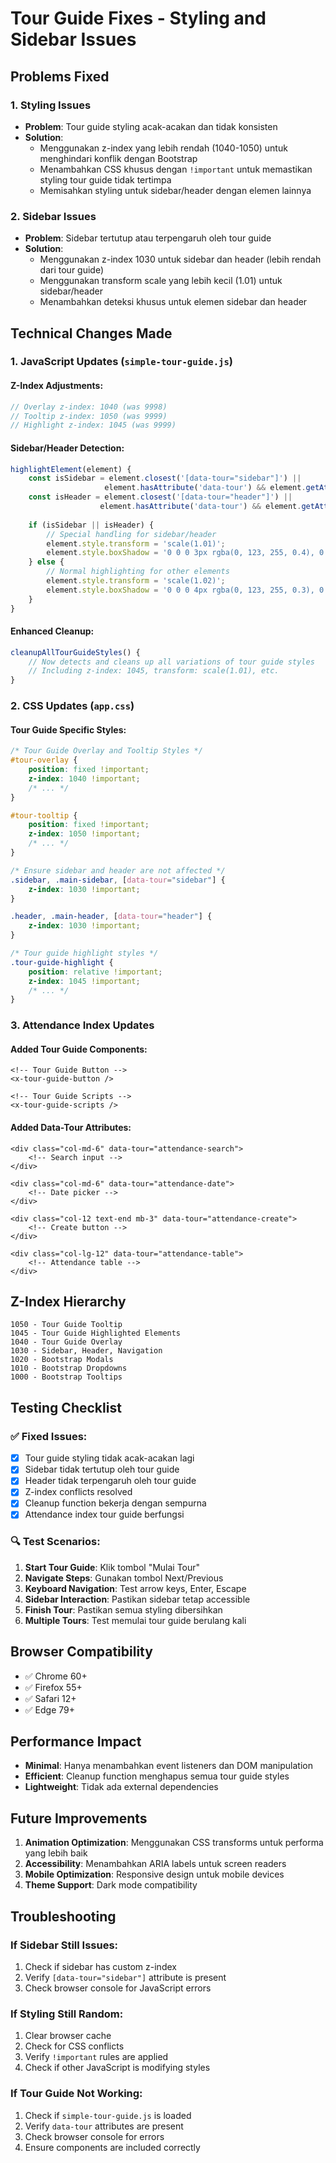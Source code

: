 # Tour Guide Fixes - Styling and Sidebar Issues

## Problems Fixed

### 1. **Styling Issues**
- **Problem**: Tour guide styling acak-acakan dan tidak konsisten
- **Solution**: 
  - Menggunakan z-index yang lebih rendah (1040-1050) untuk menghindari konflik dengan Bootstrap
  - Menambahkan CSS khusus dengan `!important` untuk memastikan styling tour guide tidak tertimpa
  - Memisahkan styling untuk sidebar/header dengan elemen lainnya

### 2. **Sidebar Issues**
- **Problem**: Sidebar tertutup atau terpengaruh oleh tour guide
- **Solution**:
  - Menggunakan z-index 1030 untuk sidebar dan header (lebih rendah dari tour guide)
  - Menggunakan transform scale yang lebih kecil (1.01) untuk sidebar/header
  - Menambahkan deteksi khusus untuk elemen sidebar dan header

## Technical Changes Made

### 1. **JavaScript Updates (`simple-tour-guide.js`)**

#### Z-Index Adjustments:
```javascript
// Overlay z-index: 1040 (was 9998)
// Tooltip z-index: 1050 (was 9999)
// Highlight z-index: 1045 (was 9999)
```

#### Sidebar/Header Detection:
```javascript
highlightElement(element) {
    const isSidebar = element.closest('[data-tour="sidebar"]') || 
                     element.hasAttribute('data-tour') && element.getAttribute('data-tour') === 'sidebar';
    const isHeader = element.closest('[data-tour="header"]') || 
                    element.hasAttribute('data-tour') && element.getAttribute('data-tour') === 'header';
    
    if (isSidebar || isHeader) {
        // Special handling for sidebar/header
        element.style.transform = 'scale(1.01)';
        element.style.boxShadow = '0 0 0 3px rgba(0, 123, 255, 0.4), 0 0 15px rgba(0, 123, 255, 0.3)';
    } else {
        // Normal highlighting for other elements
        element.style.transform = 'scale(1.02)';
        element.style.boxShadow = '0 0 0 4px rgba(0, 123, 255, 0.3), 0 0 20px rgba(0, 123, 255, 0.2)';
    }
}
```

#### Enhanced Cleanup:
```javascript
cleanupAllTourGuideStyles() {
    // Now detects and cleans up all variations of tour guide styles
    // Including z-index: 1045, transform: scale(1.01), etc.
}
```

### 2. **CSS Updates (`app.css`)**

#### Tour Guide Specific Styles:
```css
/* Tour Guide Overlay and Tooltip Styles */
#tour-overlay {
    position: fixed !important;
    z-index: 1040 !important;
    /* ... */
}

#tour-tooltip {
    position: fixed !important;
    z-index: 1050 !important;
    /* ... */
}

/* Ensure sidebar and header are not affected */
.sidebar, .main-sidebar, [data-tour="sidebar"] {
    z-index: 1030 !important;
}

.header, .main-header, [data-tour="header"] {
    z-index: 1030 !important;
}

/* Tour guide highlight styles */
.tour-guide-highlight {
    position: relative !important;
    z-index: 1045 !important;
    /* ... */
}
```

### 3. **Attendance Index Updates**

#### Added Tour Guide Components:
```blade
<!-- Tour Guide Button -->
<x-tour-guide-button />

<!-- Tour Guide Scripts -->
<x-tour-guide-scripts />
```

#### Added Data-Tour Attributes:
```blade
<div class="col-md-6" data-tour="attendance-search">
    <!-- Search input -->
</div>

<div class="col-md-6" data-tour="attendance-date">
    <!-- Date picker -->
</div>

<div class="col-12 text-end mb-3" data-tour="attendance-create">
    <!-- Create button -->
</div>

<div class="col-lg-12" data-tour="attendance-table">
    <!-- Attendance table -->
</div>
```

## Z-Index Hierarchy

```
1050 - Tour Guide Tooltip
1045 - Tour Guide Highlighted Elements
1040 - Tour Guide Overlay
1030 - Sidebar, Header, Navigation
1020 - Bootstrap Modals
1010 - Bootstrap Dropdowns
1000 - Bootstrap Tooltips
```

## Testing Checklist

### ✅ **Fixed Issues:**
- [x] Tour guide styling tidak acak-acakan lagi
- [x] Sidebar tidak tertutup oleh tour guide
- [x] Header tidak terpengaruh oleh tour guide
- [x] Z-index conflicts resolved
- [x] Cleanup function bekerja dengan sempurna
- [x] Attendance index tour guide berfungsi

### 🔍 **Test Scenarios:**
1. **Start Tour Guide**: Klik tombol "Mulai Tour"
2. **Navigate Steps**: Gunakan tombol Next/Previous
3. **Keyboard Navigation**: Test arrow keys, Enter, Escape
4. **Sidebar Interaction**: Pastikan sidebar tetap accessible
5. **Finish Tour**: Pastikan semua styling dibersihkan
6. **Multiple Tours**: Test memulai tour guide berulang kali

## Browser Compatibility

- ✅ Chrome 60+
- ✅ Firefox 55+
- ✅ Safari 12+
- ✅ Edge 79+

## Performance Impact

- **Minimal**: Hanya menambahkan event listeners dan DOM manipulation
- **Efficient**: Cleanup function menghapus semua tour guide styles
- **Lightweight**: Tidak ada external dependencies

## Future Improvements

1. **Animation Optimization**: Menggunakan CSS transforms untuk performa yang lebih baik
2. **Accessibility**: Menambahkan ARIA labels untuk screen readers
3. **Mobile Optimization**: Responsive design untuk mobile devices
4. **Theme Support**: Dark mode compatibility

## Troubleshooting

### If Sidebar Still Issues:
1. Check if sidebar has custom z-index
2. Verify `[data-tour="sidebar"]` attribute is present
3. Check browser console for JavaScript errors

### If Styling Still Random:
1. Clear browser cache
2. Check for CSS conflicts
3. Verify `!important` rules are applied
4. Check if other JavaScript is modifying styles

### If Tour Guide Not Working:
1. Check if `simple-tour-guide.js` is loaded
2. Verify `data-tour` attributes are present
3. Check browser console for errors
4. Ensure components are included correctly
